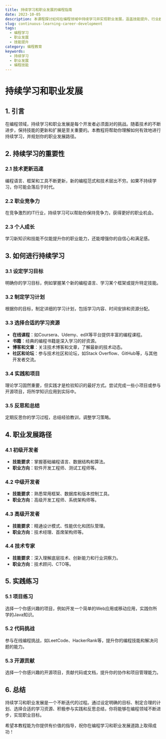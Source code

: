 ```yaml
---
title: 持续学习和职业发展的编程指南
date: 2023-10-05
description: 本课程探讨如何在编程领域中持续学习并实现职业发展，涵盖技能提升、行业趋势和职业规划。
slug: continuous-learning-career-development
tags:
  - 编程学习
  - 职业发展
  - 技能提升
category: 编程教育
keywords:
  - 持续学习
  - 职业发展
  - 编程技能
---
```


# 持续学习和职业发展

## 1. 引言

在编程领域，持续学习和职业发展是每个开发者必须面对的挑战。随着技术的不断进步，保持技能的更新和扩展是至关重要的。本教程将帮助你理解如何有效地进行持续学习，并规划你的职业发展路径。

## 2. 持续学习的重要性

### 2.1 技术更新迅速

编程语言、框架和工具不断更新，新的编程范式和技术层出不穷。如果不持续学习，你可能会落后于时代。

### 2.2 职业竞争力

在竞争激烈的IT行业，持续学习可以帮助你保持竞争力，获得更好的职业机会。

### 2.3 个人成长

学习新知识和技能不仅能提升你的职业能力，还能增强你的自信心和满足感。

## 3. 如何进行持续学习

### 3.1 设定学习目标

明确你的学习目标，例如掌握某个新的编程语言、学习某个框架或提升特定技能。

### 3.2 制定学习计划

根据你的目标，制定详细的学习计划，包括学习内容、时间安排和资源分配。

### 3.3 选择合适的学习资源

- **在线课程**：如Coursera、Udemy、edX等平台提供丰富的编程课程。
- **书籍**：经典的编程书籍是深入学习的好资源。
- **博客和文章**：关注技术博客和文章，了解最新的技术动态。
- **社区和论坛**：参与技术社区和论坛，如Stack Overflow、GitHub等，与其他开发者交流。

### 3.4 实践和项目

理论学习固然重要，但实践才是检验知识的最好方式。尝试完成一些小项目或参与开源项目，将所学知识应用到实际中。

### 3.5 反思和总结

定期反思你的学习过程，总结经验教训，调整学习策略。

## 4. 职业发展路径

### 4.1 初级开发者

- **技能要求**：掌握基础编程语言、数据结构和算法。
- **职业方向**：软件开发工程师、测试工程师等。

### 4.2 中级开发者

- **技能要求**：熟悉常用框架、数据库和版本控制工具。
- **职业方向**：高级开发工程师、系统架构师等。

### 4.3 高级开发者

- **技能要求**：精通设计模式、性能优化和团队管理。
- **职业方向**：技术经理、首席架构师等。

### 4.4 技术专家

- **技能要求**：深入理解底层技术、创新能力和行业洞察力。
- **职业方向**：技术顾问、CTO等。

## 5. 实践练习

### 5.1 项目练习

选择一个你感兴趣的项目，例如开发一个简单的Web应用或移动应用，实践你所学的Java知识。

### 5.2 代码挑战

参与在线编程挑战，如LeetCode、HackerRank等，提升你的编程技能和解决问题的能力。

### 5.3 开源贡献

选择一个你感兴趣的开源项目，贡献代码或文档，提升你的协作和项目管理能力。

## 6. 总结

持续学习和职业发展是一个不断迭代的过程。通过设定明确的目标、制定合理的计划、选择合适的学习资源、积极参与实践和反思总结，你将能够在编程领域不断进步，实现职业目标。

希望本教程能为你提供有价值的指导，祝你在编程学习和职业发展道路上取得成功！